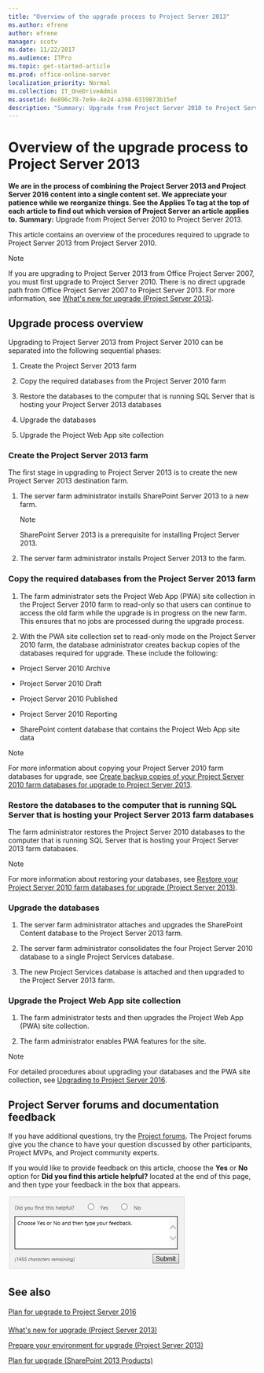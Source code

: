 ```yaml
---
title: "Overview of the upgrade process to Project Server 2013"
ms.author: efrene
author: efrene
manager: scotv
ms.date: 11/22/2017
ms.audience: ITPro
ms.topic: get-started-article
ms.prod: office-online-server
localization_priority: Normal
ms.collection: IT_OneDriveAdmin
ms.assetid: 0e896c78-7e9e-4e24-a398-0319873b15ef
description: "Summary: Upgrade from Project Server 2010 to Project Server 2013."
---
```


# Overview of the upgrade process to Project Server 2013
 **We are in the process of combining the Project Server 2013 and Project Server 2016 content into a single content set. We appreciate your patience while we reorganize things. See the Applies To tag at the top of each article to find out which version of Project Server an article applies to.**
 **Summary:** Upgrade from Project Server 2010 to Project Server 2013.
  
This article contains an overview of the procedures required to upgrade to Project Server 2013 from Project Server 2010.
  
> [!NOTE]
> If you are upgrading to Project Server 2013 from Office Project Server 2007, you must first upgrade to Project Server 2010. There is no direct upgrade path from Office Project Server 2007 to Project Server 2013. For more information, see [What's new for upgrade (Project Server 2013)](http://technet.microsoft.com/library/d42b8778-87ee-4e09-8b9e-cb2d1d800db9.aspx). 
  
## Upgrade process overview

Upgrading to Project Server 2013 from Project Server 2010 can be separated into the following sequential phases:
  
1. Create the Project Server 2013 farm
    
2. Copy the required databases from the Project Server 2010 farm
    
3. Restore the databases to the computer that is running SQL Server that is hosting your Project Server 2013 databases
    
4. Upgrade the databases
    
5. Upgrade the Project Web App site collection
    
### Create the Project Server 2013 farm

The first stage in upgrading to Project Server 2013 is to create the new Project Server 2013 destination farm.
  
1. The server farm administrator installs SharePoint Server 2013 to a new farm.
    
    > [!NOTE]
    > SharePoint Server 2013 is a prerequisite for installing Project Server 2013. 
  
2. The server farm administrator installs Project Server 2013 to the farm.
    
### Copy the required databases from the Project Server 2013 farm

1. The farm administrator sets the Project Web App (PWA) site collection in the Project Server 2010 farm to read-only so that users can continue to access the old farm while the upgrade is in progress on the new farm. This ensures that no jobs are processed during the upgrade process. 
    
2. With the PWA site collection set to read-only mode on the Project Server 2010 farm, the database administrator creates backup copies of the databases required for upgrade. These include the following:
    
  - Project Server 2010 Archive
    
  - Project Server 2010 Draft
    
  - Project Server 2010 Published
    
  - Project Server 2010 Reporting
    
  - SharePoint content database that contains the Project Web App site data
    
> [!NOTE]
> For more information about copying your Project Server 2010 farm databases for upgrade, see [Create backup copies of your Project Server 2010 farm databases for upgrade to Project Server 2013](http://technet.microsoft.com/library/028f9509-0cfb-4f7e-b102-e19f36d8f014.aspx). 
  
### Restore the databases to the computer that is running SQL Server that is hosting your Project Server 2013 farm databases

The farm administrator restores the Project Server 2010 databases to the computer that is running SQL Server that is hosting your Project Server 2013 farm databases.
  
> [!NOTE]
> For more information about restoring your databases, see [Restore your Project Server 2010 farm databases for upgrade (Project Server 2013)](http://technet.microsoft.com/library/072a3fc7-b0a7-4569-a03d-39a9c8ac72b9.aspx). 
  
### Upgrade the databases

1. The server farm administrator attaches and upgrades the SharePoint Content database to the Project Server 2013 farm.
    
2. The server farm administrator consolidates the four Project Server 2010 database to a single Project Services database.
    
3. The new Project Services database is attached and then upgraded to the Project Server 2013 farm.
    
### Upgrade the Project Web App site collection

1. The farm administrator tests and then upgrades the Project Web App (PWA) site collection.
    
2. The farm administrator enables PWA features for the site. 
    
> [!NOTE]
> For detailed procedures about upgrading your databases and the PWA site collection, see [Upgrading to Project Server 2016](upgrading-to-project-server-2016.md). 
  
## Project Server forums and documentation feedback

If you have additional questions, try the [Project forums](https://social.technet.microsoft.com/Forums/en-US/category/project). The Project forums give you the chance to have your question discussed by other participants, Project MVPs, and Project community experts.
  
If you would like to provide feedback on this article, choose the **Yes** or **No** option for **Did you find this article helpful?** located at the end of this page, and then type your feedback in the box that appears.
  
![This feedback tool appears at the end of each Project Server library article on TechNet.](images/technetFeedbackBox.png)
  
## See also

#### 

[Plan for upgrade to Project Server 2016](plan-for-upgrade-to-project-server-2016.md)
#### 

[What's new for upgrade (Project Server 2013)](http://technet.microsoft.com/library/d42b8778-87ee-4e09-8b9e-cb2d1d800db9.aspx)
  
[Prepare your environment for upgrade (Project Server 2013)](http://technet.microsoft.com/library/587325fd-c15f-4347-a247-92abbf23fb76.aspx)
  
[Plan for upgrade (SharePoint 2013 Products)](http://technet.microsoft.com/library/83079d8c-c64d-40b8-80c6-bab3c8bd44f6.aspx)

